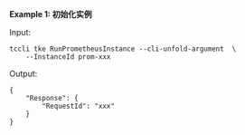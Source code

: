 **Example 1: 初始化实例**



Input: 

```
tccli tke RunPrometheusInstance --cli-unfold-argument  \
    --InstanceId prom-xxx
```

Output: 
```
{
    "Response": {
        "RequestId": "xxx"
    }
}
```

